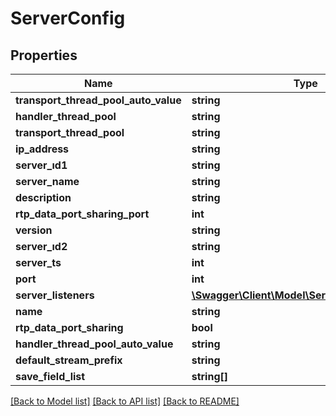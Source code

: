 # ServerConfig

## Properties
Name | Type | Description | Notes
------------ | ------------- | ------------- | -------------
**transport_thread_pool_auto_value** | **string** |  | 
**handler_thread_pool** | **string** |  | 
**transport_thread_pool** | **string** |  | 
**ip_address** | **string** |  | 
**server_ıd1** | **string** |  | 
**server_name** | **string** |  | 
**description** | **string** |  | 
**rtp_data_port_sharing_port** | **int** |  | 
**version** | **string** |  | 
**server_ıd2** | **string** |  | 
**server_ts** | **int** |  | 
**port** | **int** |  | 
**server_listeners** | [**\Swagger\Client\Model\ServerListenersConfig**](ServerListenersConfig.md) |  | 
**name** | **string** |  | 
**rtp_data_port_sharing** | **bool** |  | 
**handler_thread_pool_auto_value** | **string** |  | 
**default_stream_prefix** | **string** |  | 
**save_field_list** | **string[]** |  | [optional] 

[[Back to Model list]](../README.md#documentation-for-models) [[Back to API list]](../README.md#documentation-for-api-endpoints) [[Back to README]](../README.md)


